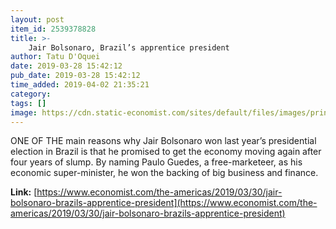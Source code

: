 ```yaml
---
layout: post
item_id: 2539378828
title: >-
    Jair Bolsonaro, Brazil’s apprentice president
author: Tatu D'Oquei
date: 2019-03-28 15:42:12
pub_date: 2019-03-28 15:42:12
time_added: 2019-04-02 21:35:21
category: 
tags: []
image: https://cdn.static-economist.com/sites/default/files/images/print-edition/20190330_AMD001_0.jpg
---
```


ONE OF THE main reasons why Jair Bolsonaro won last year’s presidential election in Brazil is that he promised to get the economy moving again after four years of slump. By naming Paulo Guedes, a free-marketeer, as his economic super-minister, he won the backing of big business and finance.

**Link:** [https://www.economist.com/the-americas/2019/03/30/jair-bolsonaro-brazils-apprentice-president](https://www.economist.com/the-americas/2019/03/30/jair-bolsonaro-brazils-apprentice-president)

